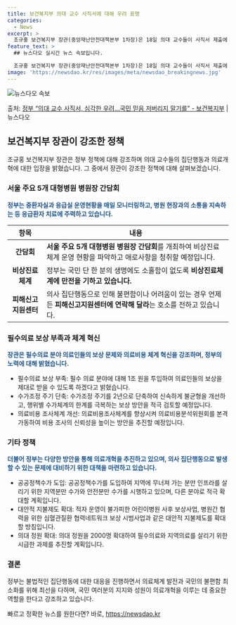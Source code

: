 ```yaml
---
title: 보건복지부 의대 교수 사직서에 대해 우려 표명
categories:
  - News
excerpt: >
  조규홍 보건복지부 장관(중앙재난안전대책본부 1차장)은 18일 의대 교수들이 사직서 제출에 대해 국민의 우려와…
feature_text: >
  ## 뉴스다오 실시간 뉴스 속보입니다.

  조규홍 보건복지부 장관(중앙재난안전대책본부 1차장)은 18일 의대 교수들이 사직서 제출에 대해 국민의 우려와…
image: 'https://newsdao.kr/res/images/meta/newsdao_breakingnews.jpg'
---
```


![뉴스다오 속보](https://newsdao.kr/res/images/meta/newsdao_breakingnews.jpg)

<p>출처: <a href="https://newsdao.kr/3373" rel="dofollow">정부 “의대 교수 사직서, 심각한 우려…국민 믿음 저버리지 말기를” - 보건복지부</a> | 뉴스다오</p>

<h2 data-ke-size="size26">보건복지부 장관이 강조한 정책</h2>
<p data-ke-size="size16">조규홍 보건복지부 장관은 정부 정책에 대해 강조하며 의대 교수들의 집단행동과 의료개혁에 대한 입장을 밝혔습니다. 그 중에서 장관이 강조한 정책에 대해 살펴보겠습니다.</p>

<h3>서울 주요 5개 대형병원 병원장 간담회</h3>
<p data-ke-size="size16"><b><span style="color: #1a5490;">정부는 중환자실과 응급실 운영현황을 매일 모니터링하고, 병원 현장과의 소통을 지속하는 등 응급환자 치료에 주력하고 있습니다.</span></b></p>
<table>
<thead>
<tr>
<th>항목</th>
<th>내용</th>
</tr>
</thead>
<tbody>
<tr>
<td style="text-align: center; height: 17px;"><b>간담회</b></td>
<td><b>서울 주요 5개 대형병원 병원장 간담회</b>를 개최하여 비상진료체계 운영 현황을 파악하고 애로사항을 청취할 예정입니다.</td>
</tr>
<tr>
<td style="text-align: center; height: 17px;"><b>비상진료체계</b></td>
<td>정부는 국민 단 한 분의 생명에도 소홀함이 없도록 <b>비상진료체계에 만전을 기하고 있습니다.</b></td>
</tr>
<tr>
<td style="text-align: center; height: 17px;"><b>피해신고지원센터</b></td>
<td>의사 집단행동으로 인해 불편함이나 어려움이 있는 경우 언제든 <b>피해신고지원센터에 연락해 달라</b>는 호소를 전하고 있습니다.</td>
</tr>
</tbody>
</table>

<h3>필수의료 보상 부족과 체계 혁신</h3>
<p data-ke-size="size16"><b><span style="color: #1a5490;">장관은 필수의료 분야 의료인들의 보상 문제와 의료비용 체계 혁신을 강조하며, 정부의 노력에 대해 밝혔습니다.</span></b></p>
<ul>
<li>필수의료 보상 부족: 필수 의료 분야에 대해 1조 원을 투입하여 의료인들의 보상을 제대로 받을 수 있도록 하겠다고 밝혔습니다.</li>
<li>수가조정 주기 단축: 수가조정 주기를 2년으로 단축하여 신속하게 불균형을 개선하고, 행위별 수가체계의 한계를 극복하는 보상 방안을 적극 검토할 예정입니다.</li>
<li>의료비용 조사체계 개선: 의료비용조사체계를 향상시켜 의료비용분석위원회를 본격 가동하여 비용 조사의 신뢰성을 높이는 방안을 추진할 예정입니다.</li>
</ul>

<h3>기타 정책</h3>
<p data-ke-size="size16"><b><span style="color: #1a5490;">더불어 정부는 다양한 방안을 통해 의료개혁을 추진하고 있으며, 의사 집단행동으로 발생할 수 있는 문제에 대비하기 위한 대책을 마련하고 있습니다.</span></b></p>
<ul>
<li>공공정책수가 도입: 공공정책수가를 도입하여 지역에 무너져 가는 분만 인프라를 살리기 위한 지역분만 수가와 안전분만 수가를 시행하고 있으며, 다른 분야로 적극 확대할 계획입니다.</li>
<li>대안적 지불제도 확대: 적자 운영이 불가피한 어린이병원 사후 보상사업, 병원간 협력을 위한 심혈관질환 협력네트워크 보상 시범사업과 같은 대안적 지불제도를 확대할 방침입니다.</li>
<li>의대 정원 확대: 의대 정원을 2000명 확대하여 필수의료와 지역의료를 살리기 위한 시급한 과제를 추진할 계획입니다.</li>
</ul>

<h3>결론</h3>
<p data-ke-size="size16">정부는 불법적인 집단행동에 대한 대응을 진행하면서 의료체계 발전과 국민의 불편함 최소화를 위해 최선을 다하며, 국민 여러분의 지지와 성원이 의료개혁을 이루는 데 중요한 역할을 한다고 강조하고 있습니다.</p>
 

빠르고 정확한 뉴스를 원한다면? 바로, <a href="https://newsdao.kr" rel="dofollow">https://newsdao.kr</a>


